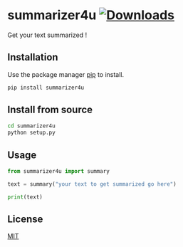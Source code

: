 # summarizer4u  [![Downloads](https://static.pepy.tech/personalized-badge/summarizer4u?period=total&units=international_system&left_color=black&right_color=orange&left_text=Downloads)](https://pepy.tech/project/summarizer4u)

Get your text summarized !

## Installation

Use the package manager [pip](https://pip.pypa.io/en/stable/) to install.

```bash
pip install summarizer4u
```

## Install from source

```bash
cd summarizer4u 
python setup.py
```

## Usage

```python
from summarizer4u import summary

text = summary("your text to get summarized go here")

print(text)
```

## License
[MIT](https://choosealicense.com/licenses/mit/)
